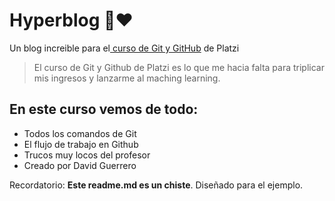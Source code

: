 # Hyperblog 💙❤️
Un blog increible  para el[ curso de Git y GitHub](https://platzi.com/clases/old/git-github-appsco/ "curso de Git y Github") de Platzi

>El curso de Git y Github de Platzi es lo que me hacia falta para triplicar mis ingresos y lanzarme al maching learning.

## En este curso vemos de todo:
* Todos los comandos de Git
* El flujo de trabajo en Github
* Trucos muy locos del profesor
* Creado por David Guerrero

Recordatorio: **Este readme.md es un chiste**. Diseñado para el ejemplo.
